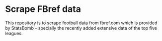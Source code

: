 
# Scrape FBref data

This repository is to scrape football data from fbref.com which is provided by StatsBomb - 
specially the recently added extensive data of the top five leagues.


